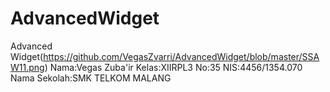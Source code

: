 # AdvancedWidget
Advanced Widget(https://github.com/VegasZvarri/AdvancedWidget/blob/master/SSAW11.png)
Nama:Vegas Zuba'ir
Kelas:XIIRPL3
No:35
NIS:4456/1354.070
Nama Sekolah:SMK TELKOM MALANG
